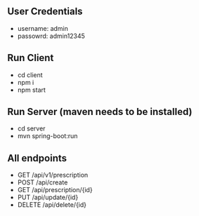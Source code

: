 ## User Credentials

-   username: admin
-   passowrd: admin12345

## Run Client

-   cd client
-   npm i
-   npm start

## Run Server (maven needs to be installed)

-   cd server
-   mvn spring-boot:run

## All endpoints

-   GET /api/v1/prescription
-   POST /api/create
-   GET /api/prescription/{id}
-   PUT /api/update/{id}
-   DELETE /api/delete/{id}
